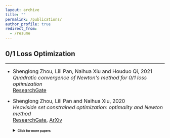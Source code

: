 ```yaml
---
layout: archive
title: ""
permalink: /publications/
author_profile: true
redirect_from:
  - /resume
---
```

 
## 0/1 Loss Optimization 
---

* <font size=3>
  Shenglong Zhou, Lili Pan, Naihua Xiu and Houduo Qi, 2021 <br>
  <i>Quadratic convergence of Newton's method for 0/1 loss optimization</i><br>
  <a href="https://www.researchgate.net/publication/350442413">ResearchGate</a> 
  </font>
  
* <font size=3> Shenglong Zhou, Lili Pan and Naihua Xiu, 2020 <br>
  <i>Heaviside set constrained optimization: optimality and Newton method</i><br>
  <a href="https://www.researchgate.net/publication/343362652">ResearchGate</a>,
  <a href="https://arxiv.org/abs/2007.15737">ArXiv</a> 
  </font>
  
  <details markdown="1"> 
  <summary><b style="font-size:10px">Click for more papers</b></summary> 
    
  * Shenglong Zhou, Ziyan Luo and Naihua Xiu, 2021 <br> 
    *Computing one-bit compressive sensing via double-sparsity constrained optimization* <br> 
    [ResearchGate](https://www.researchgate.net/publication/348371863),
    [ArXiv](https://arxiv.org/abs/2101.03599),
    [Code](https://github.com/ShenglongZhou/GPSP)<br>

  * Huajun Wang, Yuanhai Shao,  Shenglong Zhou, Ce Zhang and Naihua Xiu, 2019 <br>
    *Support vector machine classifier via $L_{0/1}$ soft-margin loss* <br>
    [ResearchGate](https://www.researchgate.net/publication/338717629), 
    [ArXiv](https://arxiv.org/abs/1912.07418), 
    [Code](https://github.com/Huajun-Wang/L01ADMM) <br> 
     
  </details> 
 
 
